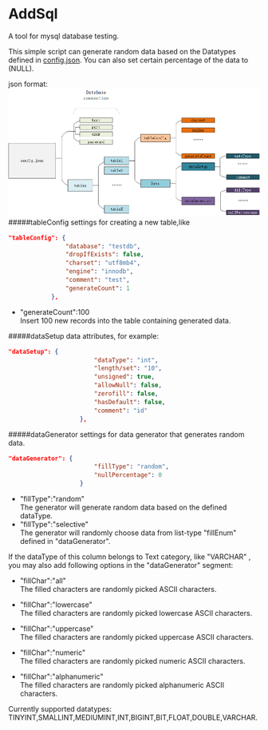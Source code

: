 # AddSql
A tool for mysql database testing.

This simple script can generate random data based on the Datatypes defined in [config.json](config/config.json). You can also set certain percentage of the data to (NULL).

json format:
!['addsql.png'](pic/addsql.png)
#####tableConfig
settings for creating a new table,like
```json
"tableConfig": {
                "database": "testdb",
                "dropIfExists": false,
                "charset": "utf8mb4",
                "engine": "innodb",
                "comment": "test",
                "generateCount": 1
            },
```
* "generateCount":100<br>
Insert 100 new records into the table containing generated data.


#####dataSetup
data attributes, for example:
```json
"dataSetup": {
                        "dataType": "int",
                        "length/set": "10",
                        "unsigned": true,
                        "allowNull": false,
                        "zerofill": false,
                        "hasDefault": false,
                        "comment": "id"
                    },
```
#####dataGenerator
settings for data generator that generates random data.
```json
"dataGenerator": {
                        "fillType": "random",
                        "nullPercentage": 0
                    }
```
* "fillType":"random"<br>
The generator will generate random data based on the defined dataType.
* "fillType":"selective"<br>
The generator will randomly choose data from list-type "fillEnum" defined in "dataGenerator".

If the dataType of this column belongs to Text category, like "VARCHAR" , you may also add following options in the "dataGenerator" segment:

* "fillChar":"all"<br> 
The filled characters are randomly picked ASCII characters.

* "fillChar":"lowercase"<br> 
The filled characters are randomly picked lowercase ASCII characters.

* "fillChar":"uppercase"<br> 
The filled characters are randomly picked uppercase ASCII characters.

* "fillChar":"numeric"<br> 
The filled characters are randomly picked numeric ASCII characters.

* "fillChar":"alphanumeric"<br> 
The filled characters are randomly picked alphanumeric ASCII characters.


Currently supported datatypes:
TINYINT,SMALLINT,MEDIUMINT,INT,BIGINT,BIT,FLOAT,DOUBLE,VARCHAR.

